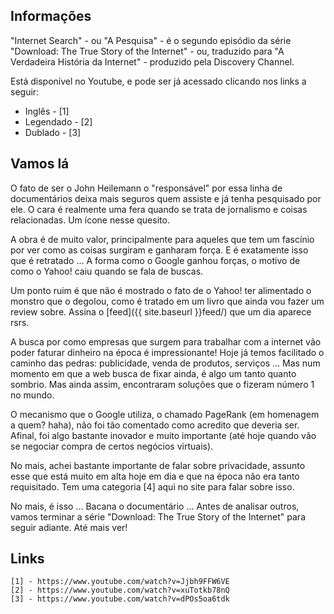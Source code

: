 ## Informações

"Internet Search" - ou "A Pesquisa" - é o segundo episódio da série "Download: The True Story of the Internet" - ou, traduzido para "A Verdadeira História da Internet" - produzido pela Discovery Channel.

Está disponível no Youtube, e pode ser já acessado clicando nos links a seguir:

* Inglês - [1]
* Legendado - [2]
* Dublado - [3]

## Vamos lá

O fato de ser o John Heilemann o "responsável" por essa linha de documentários deixa mais seguros quem assiste e já tenha pesquisado por ele. O cara é realmente uma fera quando se trata de jornalismo e coisas relacionadas. Um ícone nesse quesito.

A obra é de muito valor, principalmente para aqueles que tem um fascínio por ver como as coisas surgiram e ganharam força. E é exatamente isso que é retratado ... A forma como o Google ganhou forças, o motivo de como o Yahoo! caiu quando se fala de buscas.

Um ponto ruim é que não é mostrado o fato de o Yahoo! ter alimentado o monstro que o degolou, como é tratado em um livro que ainda vou fazer um review sobre. Assina o [feed]({{ site.baseurl }}feed/) que um dia aparece rsrs.

A busca por como empresas que surgem para trabalhar com a internet vão poder faturar dinheiro na época é impressionante! Hoje já temos facilitado o caminho das pedras: publicidade, venda de produtos, serviços ... Mas num momento em que a web busca de fixar ainda, é algo um tanto quanto sombrio. Mas ainda assim, encontraram soluções que o fizeram número 1 no mundo.

O mecanismo que o Google utiliza, o chamado PageRank (em homenagem a quem? haha), não foi tão comentado como acredito que deveria ser. Afinal, foi algo bastante inovador e muito importante (até hoje quando vão se negociar compra de certos negócios virtuais).

No mais, achei bastante importante de falar sobre privacidade, assunto esse que está muito em alta hoje em dia e que na época não era tanto requisitado. Tem uma categoria [4] aqui no site para falar sobre isso.

No mais, é isso ... Bacana o documentário ... Antes de analisar outros, vamos terminar a série "Download: The True Story of the Internet" para seguir adiante. Até mais ver!

## Links

```
[1] - https://www.youtube.com/watch?v=Jjbh9FFW6VE
[2] - https://www.youtube.com/watch?v=xuTotkb78nQ
[3] - https://www.youtube.com/watch?v=dPOs5oa6tdk
